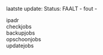 laatste update: 
Status: FAALT - fout - 
<div class="service R">ipadr</div><div class="service R">checkjobs</div><div class="service R">backupjobs</div><div class="service R">opschoonjobs</div><div class="service R">updatejobs</div>